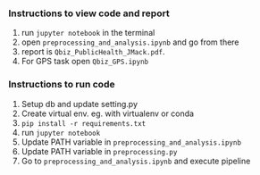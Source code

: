 ### Instructions to view code and report
1. run ```jupyter notebook``` in the terminal
2. open ```preprocessing_and_analysis.ipynb``` and go from there
3. report is ```Qbiz_PublicHealth_JMack.pdf```.
4. For GPS task open ```Qbiz_GPS.ipynb```

### Instructions to run code
1. Setup db and update setting.py
2. Create virtual env. eg. with virtualenv or conda
3. ```pip install -r requirements.txt```
4. run ```jupyter notebook```
5. Update PATH variable in ```preprocessing_and_analysis.ipynb```
6. Update PATH variable in ```preprocessing.py```
7. Go to ```preprocessing_and_analysis.ipynb``` and execute pipeline
